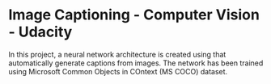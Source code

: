 # Image Captioning - Computer Vision - Udacity

In this project, a neural network architecture is created using that automatically generate captions from images. The network has been trained using Microsoft Common Objects in COntext (MS COCO) dataset.
